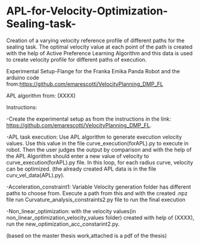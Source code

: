 # APL-for-Velocity-Optimization-Sealing-task-
Creation of a varying velocity reference profile of different paths for the sealing task. The optimal velocity value at each point of the path is created with the help of Active Preference Learning Algorithm and this data is used to create velocity profile for different paths of execution.

Experimental Setup-Flange for the Franka Emika Panda Robot and the arduino code from:https://github.com/emarescotti/VelocityPlanning_DMP_FL

APL algorithm from:   (XXXX)

Instructions:

-Create the experimental setup as from the instructions in the link: https://github.com/emarescotti/VelocityPlanning_DMP_FL.

-APL task execution: Use APL algorithm to generate execution velocity values. Use this value in the file curve_execution(forAPL).py to execute in robot. Then the user judges the output by comparison and with the help of the APL Algorithm should enter a new value of velocity to curve_execution(forAPL).py file. In this loop,  for each radius curve, velocity can be optimized.
(the already created APL data is in the file curv_vel_data(APL).py).

-Acceleration_constraint1: Variable Velocity generation folder has  different paths to choose from. Execute a path from this and with the created .npz file run Curvature_analysis_constraints2.py file to run the final execution

-Non_linear_optimization: with the velocity values(in non_linear_optimization_velocity_values folder) created with help of (XXXX), run the new_optimization_acc_constarint2.py.

(based on the master thesis work,attached is a pdf of the thesis)

